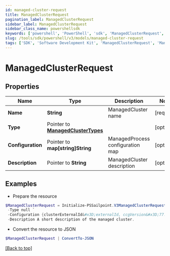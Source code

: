 ```yaml
---
id: managed-cluster-request
title: ManagedClusterRequest
pagination_label: ManagedClusterRequest
sidebar_label: ManagedClusterRequest
sidebar_class_name: powershellsdk
keywords: ['powershell', 'PowerShell', 'sdk', 'ManagedClusterRequest', 'ManagedClusterRequest'] 
slug: /tools/sdk/powershell/v3/models/managed-cluster-request
tags: ['SDK', 'Software Development Kit', 'ManagedClusterRequest', 'ManagedClusterRequest']
---
```



# ManagedClusterRequest

## Properties

Name | Type | Description | Notes
------------ | ------------- | ------------- | -------------
**Name** |  **String** | ManagedCluster name | [required]
**Type** |  Pointer to [**ManagedClusterTypes**](managed-cluster-types) |  | [optional] 
**Configuration** |  Pointer to **map[string]String** | ManagedProcess configuration map | [optional] 
**Description** |  Pointer to **String** | ManagedCluster description | [optional] 

## Examples

- Prepare the resource
```powershell
$ManagedClusterRequest = Initialize-PSSailpoint.V3ManagedClusterRequest  -Name Managed Cluster Name `
 -Type null `
 -Configuration {clusterExternalId&#x3D;externalId, ccgVersion&#x3D;77.0.0} `
 -Description A short description of the managed cluster.
```

- Convert the resource to JSON
```powershell
$ManagedClusterRequest | ConvertTo-JSON
```


[[Back to top]](#) 

